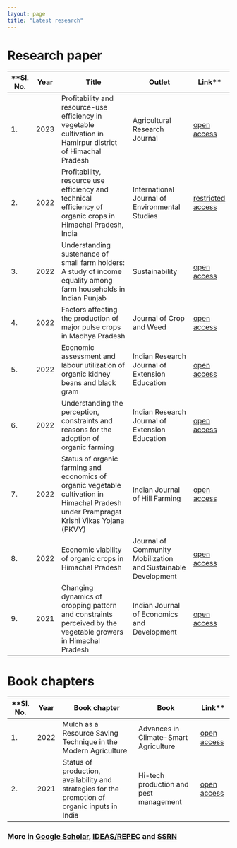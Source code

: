 ```yaml
---
layout: page
title: "Latest research"
---
```

# Research paper #

**Sl. No.| Year | Title | Outlet | Link**
----------| ------- | -------- | --------- | --------
1. | 2023 | Profitability and resource-use efficiency in vegetable cultivation in Hamirpur district of Himachal Pradesh| Agricultural Research Journal|[open access](https://www.indianjournals.com/ijor.aspx?target=ijor:jre&volume=60&issue=4&article=019&type=pdf)
2. | 2022 | Profitability, resource use efficiency and technical efficiency of organic crops in Himachal Pradesh, India | International Journal of Environmental Studies| [restricted access](https://www.tandfonline.com/doi/full/10.1080/00207233.2022.2037337)
3. | 2022 | Understanding sustenance of small farm holders: A study of income equality among farm households in Indian Punjab | Sustainability | [open access](https://www.mdpi.com/2071-1050/14/20/13438)
4. | 2022 | Factors affecting the production of major pulse crops in Madhya Pradesh | Journal of Crop and Weed| [open access](https://www.cropandweed.com/archives/2022/vol18issue3/18-3-1.pdf)
5. | 2022 |Economic assessment and labour utilization of organic kidney beans and black gram | Indian Research Journal of Extension Education | [open access](https://seea.org.in/uploads/pdf/2022-70-44-50.pdf)
6. | 2022 | Understanding the perception, constraints and reasons for the adoption of organic farming | Indian Research Journal of Extension Education |[open access](https://seea.org.in/uploads/pdf/2022-73-110-117.pdf)
7. | 2022 | Status of organic farming and economics of organic vegetable cultivation in Himachal Pradesh under Prampragat Krishi Vikas Yojana (PKVY) | Indian Journal of Hill Farming | [open access](http://www.icarneh.ernet.in/IAHF/volume_35%20issue%201%20June%202022/17..pdf)
8. | 2022 |  Economic viability of organic crops in Himachal Pradesh | Journal of Community Mobilization and Sustainable Development | [open access](https://www.indianjournals.com/ijor.aspx?target=ijor:jcmsd&volume=17&issue=1&article=011&type=pdf)
9. | 2021 | Changing dynamics of cropping pattern and constraints perceived by the vegetable growers in Himachal Pradesh | Indian Journal of Economics and Development |[open access](https://www.researchgate.net/publication/372907571_Changing_Dynamics_of_Cropping_Pattern_and_Constraints_Perceived_by_the_Vegetable_Growers_in_Himachal_Pradesh)


# Book chapters #
**Sl. No.| Year | Book chapter | Book | Link**
----------| ------- | -------- | --------- | --------
1. | 2022 | Mulch as a Resource Saving Technique in the Modern Agriculture | Advances in Climate-Smart Agriculture | [open access]()
2. | 2021 | Status of production, availability and strategies for the promotion of organic inputs in India | Hi-tech production and pest management |[open access]()


### More in [Google Scholar](https://scholar.google.com/citations?user=2th48MoAAAAJ&hl=en), [IDEAS/REPEC](https://ideas.repec.org/f/psi1088.html) and [SSRN](https://privpapers.ssrn.com/sol3/cf_dev/AbsByAuth.cfm?per_id=470) ###
